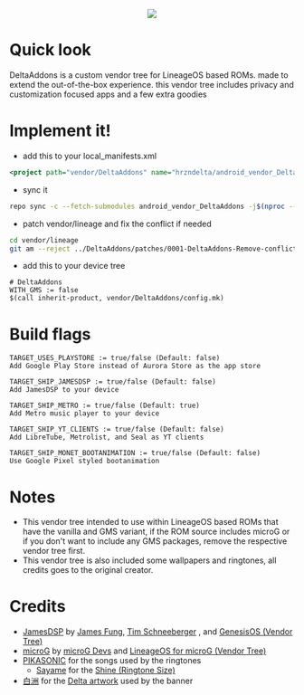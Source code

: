 <p align="center">
<img src="https://github.com/hrzndelta/android_vendor_DeltaAddons/blob/main/Banner.png">
</p>

# Quick look
DeltaAddons is a custom vendor tree for LineageOS based ROMs. made to extend the out-of-the-box experience. this vendor tree includes privacy and customization focused apps and a few extra goodies

# Implement it!
- add this to your local_manifests.xml
```xml
<project path="vendor/DeltaAddons" name="hrzndelta/android_vendor_DeltaAddons" remote="github" revision="refs/heads/main"/>
```
- sync it
```bash
repo sync -c --fetch-submodules android_vendor_DeltaAddons -j$(nproc --all)
```
- patch vendor/lineage and fix the conflict if needed
```bash
cd vendor/lineage
git am --reject ../DeltaAddons/patches/0001-DeltaAddons-Remove-conflicting-sound-props.patch
```
- add this to your device tree
```make
# DeltaAddons
WITH_GMS := false
$(call inherit-product, vendor/DeltaAddons/config.mk)
```

# Build flags
```make
TARGET_USES_PLAYSTORE := true/false (Default: false)
Add Google Play Store instead of Aurora Store as the app store

TARGET_SHIP_JAMESDSP := true/false (Default: false)
Add JamesDSP to your device

TARGET_SHIP_METRO := true/false (Default: true)
Add Metro music player to your device

TARGET_SHIP_YT_CLIENTS := true/false (Default: false)
Add LibreTube, Metrolist, and Seal as YT clients

TARGET_SHIP_MONET_BOOTANIMATION := true/false (Default: false)
Use Google Pixel styled bootanimation
```

# Notes
- This vendor tree intended to use within LineageOS based ROMs that have the vanilla and GMS variant, if the 
ROM source includes microG or if you don't want to include any GMS packages, remove the respective vendor tree first.  
- This vendor tree is also included some wallpapers and ringtones, all credits goes to the original creator.

# Credits
- [JamesDSP](https://github.com/Genesis-Devices/vendor_JamesDSP) by [James Fung](https://github.com/james34602), [Tim Schneeberger](https://github.com/timschneeb) , and [GenesisOS (Vendor Tree)](https://github.com/Genesis-Devices)
- [microG](https://github.com/microg/GmsCore/wiki) by [microG Devs](https://github.com/microg/GmsCore/wiki) and [LineageOS for microG (Vendor Tree)](https://github.com/lineageos4microg/)
- [PIKASONIC](https://www.youtube.com/@PIKASONIC) for the songs used by the ringtones
    - [Sayame](https://osu.ppy.sh/users/30409296) for the [Shine (Ringtone Size)](https://osu.ppy.sh/beatmapsets/2197150#osu/4649427)
- [白洲](https://www.pixiv.net/en/users/49351285) for the [Delta artwork](https://www.pixiv.net/en/artworks/92730373) used by the banner
